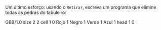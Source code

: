Um último esforço: usando o `Retirar`, escreva um programa que elimine todas as pedras do tabuleiro:

<gs-board>
  GBB/1.0
    size 2 2
    cell 1 0 Rojo 1 Negro 1 Verde 1 Azul 1
    head 1 0
</gs-board>
